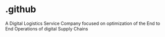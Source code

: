# .github
A Digital Logistics Service Company focused on optimization of the End to End Operations of digital Supply Chains
